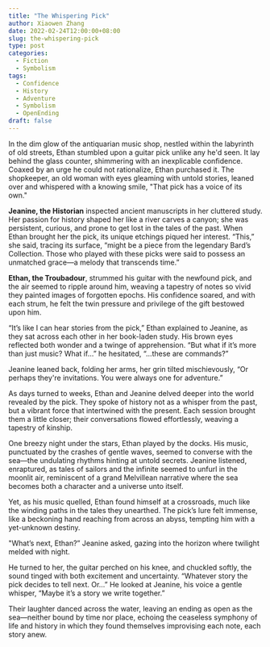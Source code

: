 ```yaml
---
title: "The Whispering Pick"
author: Xiaowen Zhang
date: 2022-02-24T12:00:00+08:00
slug: the-whispering-pick
type: post
categories:
  - Fiction
  - Symbolism
tags:
  - Confidence
  - History
  - Adventure
  - Symbolism
  - OpenEnding
draft: false
---
```


In the dim glow of the antiquarian music shop, nestled within the labyrinth of old streets, Ethan stumbled upon a guitar pick unlike any he'd seen. It lay behind the glass counter, shimmering with an inexplicable confidence. Coaxed by an urge he could not rationalize, Ethan purchased it. The shopkeeper, an old woman with eyes gleaming with untold stories, leaned over and whispered with a knowing smile, "That pick has a voice of its own."

**Jeanine, the Historian** inspected ancient manuscripts in her cluttered study. Her passion for history shaped her like a river carves a canyon; she was persistent, curious, and prone to get lost in the tales of the past. When Ethan brought her the pick, its unique etchings piqued her interest. “This,” she said, tracing its surface, “might be a piece from the legendary Bard’s Collection. Those who played with these picks were said to possess an unmatched grace—a melody that transcends time.”

**Ethan, the Troubadour**, strummed his guitar with the newfound pick, and the air seemed to ripple around him, weaving a tapestry of notes so vivid they painted images of forgotten epochs. His confidence soared, and with each strum, he felt the twin pressure and privilege of the gift bestowed upon him.

“It’s like I can hear stories from the pick,” Ethan explained to Jeanine, as they sat across each other in her book-laden study. His brown eyes reflected both wonder and a twinge of apprehension. “But what if it’s more than just music? What if…” he hesitated, “…these are commands?”

Jeanine leaned back, folding her arms, her grin tilted mischievously, “Or perhaps they're invitations. You were always one for adventure.”

As days turned to weeks, Ethan and Jeanine delved deeper into the world revealed by the pick. They spoke of history not as a whisper from the past, but a vibrant force that intertwined with the present. Each session brought them a little closer; their conversations flowed effortlessly, weaving a tapestry of kinship.

One breezy night under the stars, Ethan played by the docks. His music, punctuated by the crashes of gentle waves, seemed to converse with the sea—the undulating rhythms hinting at untold secrets. Jeanine listened, enraptured, as tales of sailors and the infinite seemed to unfurl in the moonlit air, reminiscent of a grand Melvillean narrative where the sea becomes both a character and a universe unto itself.

Yet, as his music quelled, Ethan found himself at a crossroads, much like the winding paths in the tales they unearthed. The pick’s lure felt immense, like a beckoning hand reaching from across an abyss, tempting him with a yet-unknown destiny.

"What’s next, Ethan?” Jeanine asked, gazing into the horizon where twilight melded with night.

He turned to her, the guitar perched on his knee, and chuckled softly, the sound tinged with both excitement and uncertainty. “Whatever story the pick decides to tell next. Or…” He looked at Jeanine, his voice a gentle whisper, “Maybe it’s a story we write together.”

Their laughter danced across the water, leaving an ending as open as the sea—neither bound by time nor place, echoing the ceaseless symphony of life and history in which they found themselves improvising each note, each story anew. 